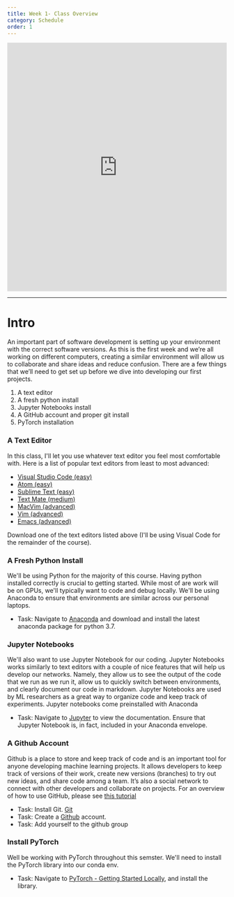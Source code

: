 ```yaml
---
title: Week 1- Class Overview
category: Schedule
order: 1
---
```


<style>
.responsive-wrap iframe{ max-width: 100%;}
</style>
<div class="responsive-wrap">
<!-- this is the embed code provided by Google -->
  <iframe src="https://docs.google.com/presentation/d/1eynnqhE1CgBDsrnSLFkWyf_KE9Vsa0fG6o3q3gqyhWk/embed?start=false&loop=false&delayms=3000" frameborder="0" width="960" height="569" allowfullscreen="true" mozallowfullscreen="true" webkitallowfullscreen="true"></iframe>
<!-- Google embed ends -->
</div>

----

# Intro
An important part of software development is setting up your environment with the correct software versions. As this is the first week and we’re all working on different computers, creating a similar environment will allow us to collaborate and share ideas and reduce confusion. There are a few things that we’ll need to get set up before we dive into developing our first projects.

1. A text editor
2. A fresh python install 
3. Jupyter Notebooks install
4. A GitHub account and proper git install
5. PyTorch installation


### A Text Editor
In this class, I'll let you use whatever text editor you feel most comfortable with. Here is a list of popular text editors from least to most advanced:

* [Visual Studio Code (easy)](https://code.visualstudio.com/)
* [Atom (easy)](https://atom.io/)
* [Sublime Text (easy)](https://www.sublimetext.com/)
* [Text Mate (medium)](https://macromates.com/)
* [MacVim (advanced)](http://macvim-dev.github.io/macvim/)
* [Vim (advanced)](http://www.vim.org/)
* [Emacs (advanced)](https://www.gnu.org/software/emacs/)

Download one of the text editors listed above (I'll be using Visual Code for the remainder of the course).

### A Fresh Python Install
We'll be using Python for the majority of this course. Having python installed correctly is crucial to getting started. While most of are work will be on GPUs, we'll typically want to code and debug locally. We'll be using Anaconda to ensure that environments are similar across our personal laptops.
  
  * Task: Navigate to [Anaconda](https://www.anaconda.com/download/#macos) and download and install the latest anaconda package for python 3.7.


### Jupyter Notebooks
We'll also want to use Jupyter Notebook for our coding. Jupyter Notebooks works similarly to text editors with a couple of nice features that will help us develop our networks. Namely, they allow us to see the output of the code that we run as we run it, allow us to quickly switch between environments, and clearly document our code in markdown. Jupyter Notebooks are used by ML researchers as a great way to organize code and keep track of experiments. Jupyter notebooks come preinstalled with Anaconda

  * Task: Navigate to [Jupyter](https://jupyter.org/documentation) to view the documentation. Ensure that Jupyter Notebook is, in fact, included in your Anaconda envelope.

### A Github Account
Github is a place to store and keep track of code and is an important tool for anyone developing machine learning projects. It allows developers to keep track of versions of their work, create new versions (branches) to try out new ideas, and share code among a team. It’s also a social network to connect with other developers and collaborate on projects. For an overview of how to use GitHub, please see [this tutorial](http://aiforeveryone.net/tutorials/intro-to-git/)
  
  * Task: Install Git. [Git](https://git-scm.com/)
  * Task: Create a [Github](https://github.com/) account. 
  * Task: Add yourself to the github group

### Install PyTorch
Well be working with PyTorch throughout this semster. We'll need to install the PyTorch library into our conda env.
  
  * Task: Navigate to [PyTorch - Getting Started Locally](https://pytorch.org/get-started/locally/), and install the library. 





